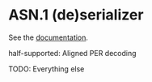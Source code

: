 # ASN.1 (de)serializer

See the [documentation](https://melvinw.github.io/rust-asn1/asn1/index.html).

half-supported: Aligned PER decoding

TODO: Everything else
